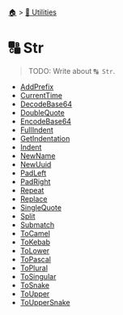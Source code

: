 <!--startTocHeader-->
[🏠](../../README.md) > [🔧 Utilities](../README.md)
# 🔠 Str
<!--endTocHeader-->

> TODO: Write about `🔠 Str`.

<!--startTocSubtopic-->
- [AddPrefix](add-prefix.md)
- [CurrentTime](current-time.md)
- [DecodeBase64](decode-base64.md)
- [DoubleQuote](double-quote.md)
- [EncodeBase64](encode-base64.md)
- [FullIndent](full-indent.md)
- [GetIndentation](get-indentation.md)
- [Indent](indent.md)
- [NewName](new-name.md)
- [NewUuid](new-uuid.md)
- [PadLeft](pad-left.md)
- [PadRight](pad-right.md)
- [Repeat](repeat.md)
- [Replace](replace.md)
- [SingleQuote](single-quote.md)
- [Split](split.md)
- [Submatch](submatch.md)
- [ToCamel](to-camel.md)
- [ToKebab](to-kebab.md)
- [ToLower](to-lower.md)
- [ToPascal](to-pascal.md)
- [ToPlural](to-plural.md)
- [ToSingular](to-singular.md)
- [ToSnake](to-snake.md)
- [ToUpper](to-upper.md)
- [ToUpperSnake](to-upper-snake.md)
<!--endTocSubtopic-->